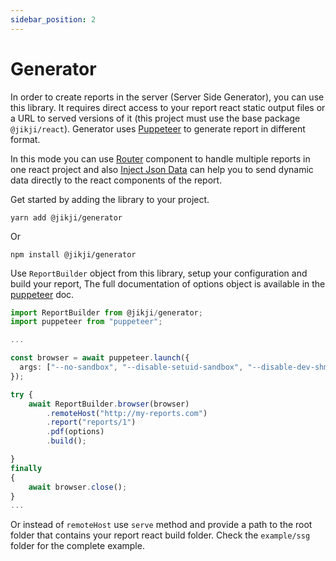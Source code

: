 ```yaml
---
sidebar_position: 2
---
```


# Generator

In order to create reports in the server (Server Side Generator), you can use this library. It requires direct access to your report react static output files or a URL to served versions of it (this project must use the base package `@jikji/react`). Generator uses [Puppeteer](https://pptr.dev/) to generate report in different format.


In this mode you can use [Router](./components/router/browser-router.md) component to handle multiple reports in one react project and also [Inject Json Data](./inject-json-data.md) can help you to send dynamic data directly to the react components of the report.

Get started by adding the library to your project.

```shell
yarn add @jikji/generator
```

Or

```shell
npm install @jikji/generator
```

Use `ReportBuilder` object from this library, setup your configuration and build your report, The full documentation of options object is available in the [puppeteer](https://pptr.dev/next/api/puppeteer.pdfoptions) doc.

```ts
import ReportBuilder from @jikji/generator;
import puppeteer from "puppeteer";

...

const browser = await puppeteer.launch({
  args: ["--no-sandbox", "--disable-setuid-sandbox", "--disable-dev-shm-usage"],
});

try {
    await ReportBuilder.browser(browser)
        .remoteHost("http://my-reports.com")
        .report("reports/1")
        .pdf(options)
        .build();

}
finally
{
    await browser.close();
}
...
```

Or instead of `remoteHost` use `serve` method and provide a path to the root folder that contains your report react build folder. Check the `example/ssg` folder for the complete example.

